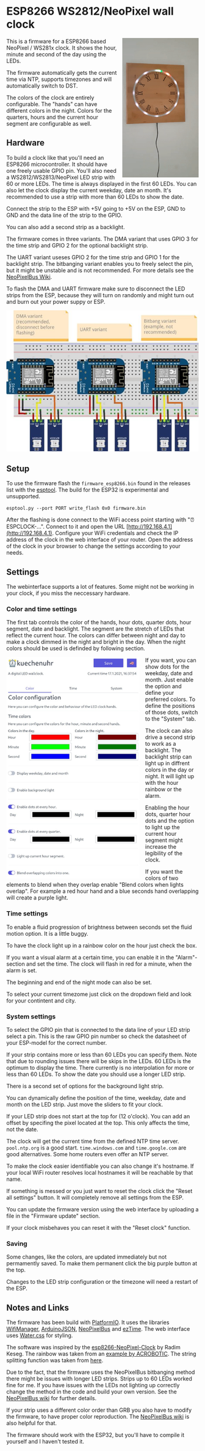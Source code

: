 # ESP8266 WS2812/NeoPixel wall clock

<img align="right" width="200" src="clock.gif" alt="A NeoPixel clock ticking away" style="margin-left: 1em"/>

This is a firmware for a ESP8266 based NeoPixel / WS281x clock. It shows the hour, minute and second of the day using the LEDs.

The firmware automatically gets the current time via NTP, supports timezones and will automatically switch to DST.

The colors of the clock are entirely configurable. The "hands" can have different colors in the night. Colors for the quarters, hours and the current hour segment are configurable as well.

## Hardware

To build a clock like that you'll need an ESP8266 microcontroller. It should have one freely usable GPIO pin. You'll also need a WS2812/WS2813/NeoPixel LED strip with 60 or more LEDs. The time is always displayed in the first 60 LEDs. You can also let the clock display the current weekday, date an month. It's recommended to use a strip with more than 60 LEDs to show the date.

Connect the strip to the ESP with +5V going to +5V on the ESP, GND to GND and the data line of the strip to the GPIO.

You can also add a second strip as a backlight.

The firmware comes in three variants. The DMA variant that uses GPIO 3 for the time strip and GPIO 2 for the optional backlight strip.

The UART variant useses GPIO 2 for the time strip and GPIO 1 for the backlight strip. The bitbanging variant enables you to freely select the pin, but it might be unstable and is not recommended. For more details see the [NeoPixelBus Wiki](https://github.com/Makuna/NeoPixelBus/wiki/ESP8266-NeoMethods).

To flash the DMA and UART firmware make sure to disconnect the LED strips from the ESP, because they will turn on randomly and might turn out and burn out your power suppy or ESP.

![Wiring examples showing the different variants.](sketch.jpg)

## Setup

To use the firmware flash the `firmware_esp8266.bin` found in the releases list with the [esptool](https://github.com/espressif/esptool). The build for the ESP32 is experimental and unsupported.

```plaintext
esptool.py --port PORT write_flash 0x0 firmware.bin
```

After the flashing is done connect to the WiFi access point starting with "⏰ESPCLOCK-...". Connect to it and open the URL [http://192.168.4.1](http://192.168.4.1). Configure your WiFi credentials and check the IP address of the clock in the web interface of your router. Open the address of the clock in your browser to change the settings according to your needs.

## Settings

The webinterface supports a lot of features. Some might not be working in your clock, if you miss the neccessary hardware.

### Color and time settings

The first tab controls the color of the hands, hour dots, quarter dots, hour segment, date and backlight. The segment are the stretch of LEDs that reflect the current hour. The colors can differ between night and day to make a clock dimmed in the night and bright in the day. When the night colors should be used is definded by following section.

<img align="left" width="350" src="screenshot.jpg" alt="A NeoPixel clock ticking away" style="margin-right: 1em"/>

If you want, you can show dots for the weekday, date and month. Just enable the option and define your preferred colors. To define the positions of those dots, switch to the "System" tab.

The clock can also drive a second strip to work as a backlight. The backlight strip can light up in diffrent colors in the day or night. It will light up with the hour rainbow or the alarm.

Enabling the hour dots, quarter hour dots and the option to light up the current hour segment might increase the legibility of the clock.

If you want the colors of two elements to blend when they overlap enable "Blend colors when lights overlap". For example a red hour hand and a blue seconds hand overlapping will create a purple light.

### Time settings

To enable a fluid progression of brightness between seconds set the fluid motion option. It is a little buggy.

To have the clock light up in a rainbow color on the hour just check the box.

If you want a visual alarm at a certain time, you can enable it in the "Alarm"-section and set the time. The clock will flash in red for a minute, when the alarm is set.

The beginning and end of the night mode can also be set.

To select your current timezome just click on the dropdown field and look for your contintent and city.

### System settings

To select the GPIO pin that is connected to the data line of your LED strip select a pin. This is the raw GPIO pin number so check the datasheet of your ESP-model for the correct number.

If your strip contains more or less than 60 LEDs you can specify them. Note that due to rounding issues there will be skips in the LEDs. 60 LEDs is the optimum to display the time. There currently is no interpolation for more or less than 60 LEDs. To show the date you should use a longer LED strip.

There is a second set of options for the background light strip.

You can dynamically define the position of the time, weekday, date and month on the LED strip. Just move the sliders to fit your clock.

If your LED strip does not start at the top for (12 o'clock). You can add an offset by specifing the pixel located at the top. This only affects the time, not the date.

The clock will get the current time from the defined NTP time server. `pool.ntp.org` is a good start. `time.windows.com` and `time.google.com` are good alternatives. Some home routers even offer an NTP server.

To make the clock easier identifiable you can also change it's hostname. If your local WiFi router resolves local hostnames it will be reachable by that name.

If something is messed or you just want to reset the clock click the "Reset all settings" button. It will completely remove all settings from the ESP.

You can update the firmware version using the web interface by uploading a file in the "Firmware update" section.

If your clock misbehaves you can reset it with the "Reset clock" function.

### Saving

Some changes, like the colors, are updated immediately but not permamently saved. To make them permanent click the big purple button at the top.

Changes to the LED strip configuration or the timezone will need a restart of the ESP.

## Notes and Links

The firmware has been build with [PlatformIO](https://platformio.org/). It uses the libraries [WifiManager](https://github.com/tzapu/WiFiManager), [ArduinoJSON](https://arduinojson.org/), [NeoPixelBus](https://github.com/Makuna/NeoPixelBus/) and [ezTime](https://github.com/ropg/ezTime). The web interface uses [Water.css](https://watercss.netlify.app/) for styling.

The software was inspired by the [esp8266-NeoPixel-Clock](https://github.com/radimkeseg/esp8266-NeoPixel-Clock) by Radim Keseg. The rainbow was taken from an [example by ACROBOTIC](https://github.com/acrobotic/Ai_Demos_NeoPixelBus/blob/master/Rainbow/Rainbow.ino). The string splitting function was taken from [here](https://github.com/BenTommyE/Arduino_getStringPartByNr/blob/master/getStringPartByNr.ino).

Due to the fact, that the firmware uses the NeoPixelBus bitbanging method there might be issues with longer LED strips. Strips up to 60 LEDs worked fine for me. If you have issues with the LEDs not lighting up correctly change the method in the code and build your own version. See the [NeoPixelBus wiki](https://github.com/Makuna/NeoPixelBus/wiki/ESP8266-NeoMethods#neoesp8266dma800kbpsmethod) for further details.

If your strip uses a different color order than GRB you also have to modify the firmware, to have proper color reproduction. The [NeoPixelBus wiki](https://github.com/Makuna/NeoPixelBus/wiki/NeoPixelBus-object#neo-features) is also helpful for that.

The firmware should work with the ESP32, but you'll have to compile it yourself and I haven't tested it.
